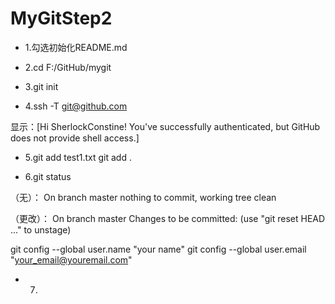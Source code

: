 # MyGitStep2
* 1.勾选初始化README.md

* 2.cd F:/GitHub/mygit

* 3.git init

* 4.ssh -T git@github.com

显示：[Hi SherlockConstine! You've successfully authenticated, but GitHub does not provide shell access.]

* 5.git add test1.txt
    git add .


* 6.git status

（无）：
On branch master
nothing to commit, working tree clean

（更改）：
On branch master
Changes to be committed:
  (use "git reset HEAD <file>..." to unstage)

git config --global user.name "your name"
git config --global user.email "your_email@youremail.com"

* 7.



